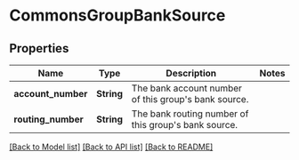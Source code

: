 # CommonsGroupBankSource

## Properties

Name | Type | Description | Notes
------------ | ------------- | ------------- | -------------
**account_number** | **String** | The bank account number of this group's bank source. | 
**routing_number** | **String** | The bank routing number of this group's bank source. | 

[[Back to Model list]](../README.md#documentation-for-models) [[Back to API list]](../README.md#documentation-for-api-endpoints) [[Back to README]](../README.md)


